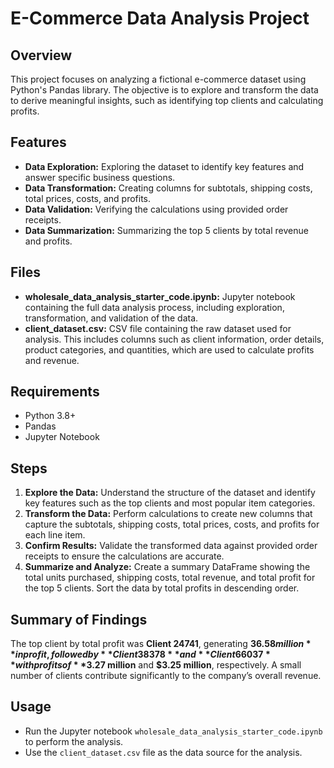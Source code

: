 # E-Commerce Data Analysis Project

## Overview
This project focuses on analyzing a fictional e-commerce dataset using Python's Pandas library. The objective is to explore and transform the data to derive meaningful insights, such as identifying top clients and calculating profits.

## Features
- **Data Exploration:** Exploring the dataset to identify key features and answer specific business questions.
- **Data Transformation:** Creating columns for subtotals, shipping costs, total prices, costs, and profits.
- **Data Validation:** Verifying the calculations using provided order receipts.
- **Data Summarization:** Summarizing the top 5 clients by total revenue and profits.

## Files
- **wholesale_data_analysis_starter_code.ipynb:** Jupyter notebook containing the full data analysis process, including exploration, transformation, and validation of the data.
- **client_dataset.csv:** CSV file containing the raw dataset used for analysis. This includes columns such as client information, order details, product categories, and quantities, which are used to calculate profits and revenue.

## Requirements
- Python 3.8+
- Pandas
- Jupyter Notebook

## Steps
1. **Explore the Data:** Understand the structure of the dataset and identify key features such as the top clients and most popular item categories.
2. **Transform the Data:** Perform calculations to create new columns that capture the subtotals, shipping costs, total prices, costs, and profits for each line item.
3. **Confirm Results:** Validate the transformed data against provided order receipts to ensure the calculations are accurate.
4. **Summarize and Analyze:** Create a summary DataFrame showing the total units purchased, shipping costs, total revenue, and total profit for the top 5 clients. Sort the data by total profits in descending order.

## Summary of Findings
The top client by total profit was **Client 24741**, generating **$36.58 million** in profit, followed by **Client 38378** and **Client 66037** with profits of **$3.27 million** and **$3.25 million**, respectively. A small number of clients contribute significantly to the company’s overall revenue.

## Usage
- Run the Jupyter notebook `wholesale_data_analysis_starter_code.ipynb` to perform the analysis.
- Use the `client_dataset.csv` file as the data source for the analysis.
